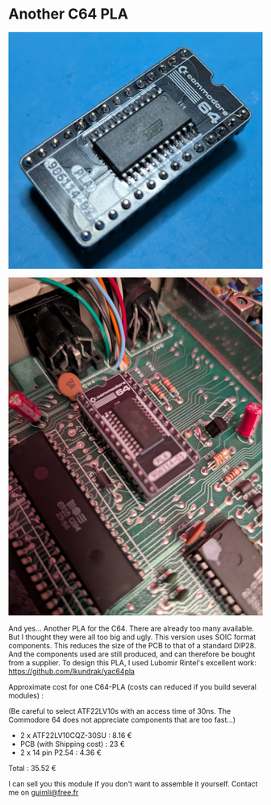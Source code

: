 # Another C64 PLA

![Photo-01](https://github.com/Guimli/C64-PLA/blob/main/Images/C64-PLA_Real.jpg)

![Photo-02](https://github.com/Guimli/C64-PLA/blob/main/Images/C64-PLA_Board.jpg)

And yes... Another PLA for the C64. There are already too many available. But I thought they were all too big and ugly.
This version uses SOIC format components. This reduces the size of the PCB to that of a standard DIP28. And the components used are still produced, and can therefore be bought from a supplier.
To design this PLA, I used Lubomir Rintel's excellent work: https://github.com/lkundrak/yac64pla

Approximate cost for one C64-PLA (costs can reduced if you build several modules) :

(Be careful to select ATF22LV10s with an access time of 30ns. The Commodore 64 does not appreciate components that are too fast...)

- 2 x ATF22LV10CQZ-30SU  : 8.16 €
- PCB (with Shipping cost) : 23 €
- 2 x 14 pin P2.54 : 4.36 €

Total : 35.52 €

I can sell you this module if you don't want to assemble it yourself. Contact me on guimli@free.fr